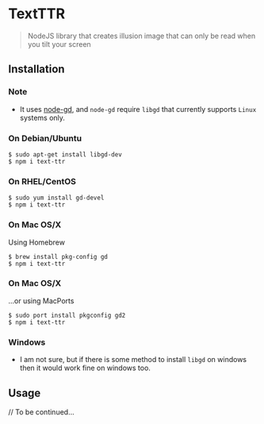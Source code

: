 # TextTTR

> NodeJS library that creates illusion image that can only be read when you tilt your screen

## Installation

### Note

- It uses [node-gd](https://github.com/y-a-v-a/node-gd), and `node-gd` require `libgd` that currently supports `Linux` systems only.

### On Debian/Ubuntu

```shell
$ sudo apt-get install libgd-dev
$ npm i text-ttr
```

### On RHEL/CentOS

```shell
$ sudo yum install gd-devel
$ npm i text-ttr
```

### On Mac OS/X

Using Homebrew

```shell
$ brew install pkg-config gd
$ npm i text-ttr
```

### On Mac OS/X

...or using MacPorts

```shell
$ sudo port install pkgconfig gd2
$ npm i text-ttr
```

### Windows

- I am not sure, but if there is some method to install `libgd` on windows then it would work fine on windows too.

## Usage

// To be continued...
